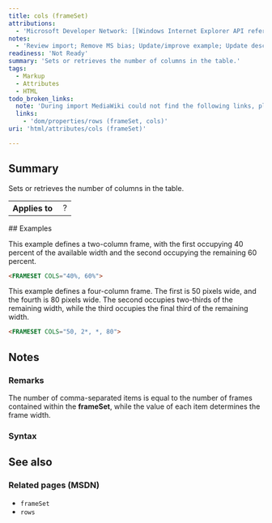 ```yaml
---
title: cols (frameSet)
attributions:
  - 'Microsoft Developer Network: [[Windows Internet Explorer API reference](http://msdn.microsoft.com/en-us/library/ie/hh828809%28v=vs.85%29.aspx) Article]'
notes:
  - 'Review import; Remove MS bias; Update/improve example; Update descriptions; Fix lists & compatibility info'
readiness: 'Not Ready'
summary: 'Sets or retrieves the number of columns in the table.'
tags:
  - Markup
  - Attributes
  - HTML
todo_broken_links:
  note: 'During import MediaWiki could not find the following links, please fix and adjust this list.'
  links:
    - 'dom/properties/rows (frameSet, cols)'
uri: 'html/attributes/cols (frameSet)'

---
```

## Summary

Sets or retrieves the number of columns in the table.

<table class="wikitable">
<tr>
<th>
Applies to

</th>
<td>
 ?

</td>
</tr>
</table>
## Examples

This example defines a two-column frame, with the first occupying 40 percent of the available width and the second occupying the remaining 60 percent.

``` html
<FRAMESET COLS="40%, 60%">
```

This example defines a four-column frame. The first is 50 pixels wide, and the fourth is 80 pixels wide. The second occupies two-thirds of the remaining width, while the third occupies the final third of the remaining width.

``` html
<FRAMESET COLS="50, 2*, *, 80">
```

## Notes

### Remarks

The number of comma-separated items is equal to the number of frames contained within the **frameSet**, while the value of each item determines the frame width.

### Syntax

## See also

### Related pages (MSDN)

-   `frameSet`
-   `rows`
